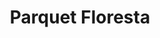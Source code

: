 ---
title: "Parquet Floresta"
url: /ciudad-autonoma-de-buenos-aires/parquet-floresta/
shop: Allgemein
---